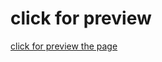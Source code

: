 # click for preview

[click for preview the page](https://erdogansenturk.github.io/toursite-bootstrap/)

